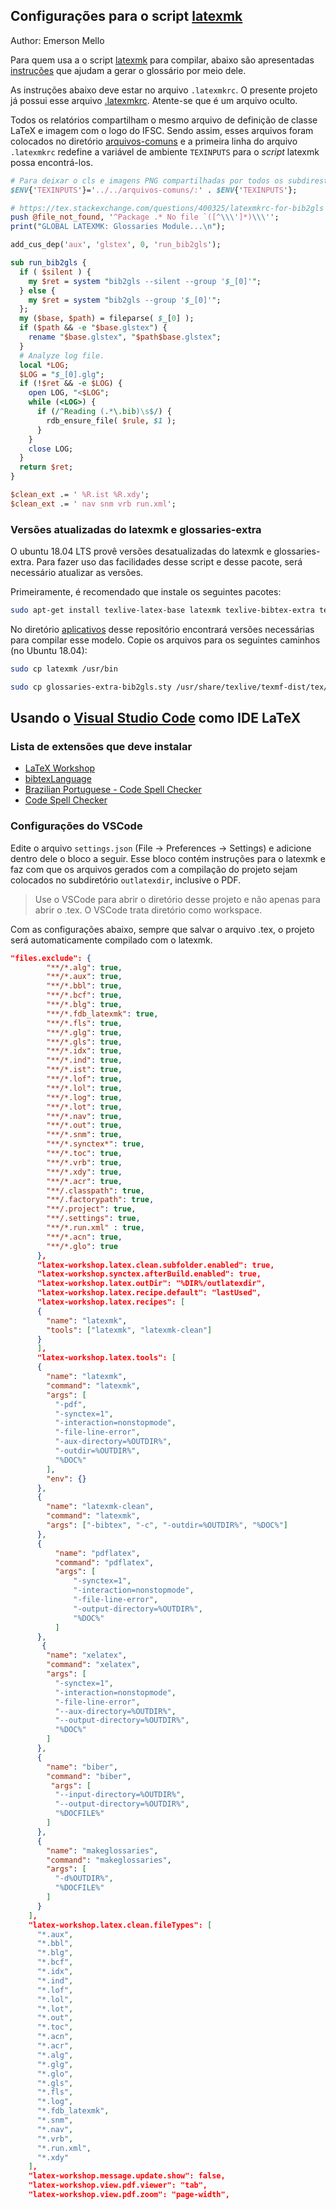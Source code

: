 ## Configurações para o script [latexmk](https://mg.readthedocs.io/latexmk.html)
Author: Emerson Mello

Para quem usa a o script [latexmk](https://mg.readthedocs.io/latexmk.html) para compilar, abaixo são apresentadas [instruções](https://tex.stackexchange.com/questions/1226/how-to-make-latexmk-use-makeglossaries/1228#1228) que ajudam a gerar o glossário por meio dele. 

As instruções abaixo deve estar no arquivo `.latexmkrc`. O presente projeto já possui esse arquivo [.latexmkrc](.latexmkrc). Atente-se que é um arquivo oculto.

Todos os relatórios compartilham o mesmo arquivo de definição de classe LaTeX e imagem com o logo do IFSC. Sendo assim, esses arquivos foram colocados no diretório [arquivos-comuns](../arquivos-comuns) e a primeira linha do arquivo `.latexmkrc` redefine a variável de ambiente `TEXINPUTS` para o *script* latexmk possa encontrá-los. 

```perl
# Para deixar o cls e imagens PNG compartilhadas por todos os subdirestórios
$ENV{'TEXINPUTS'}='../../arquivos-comuns/:' . $ENV{'TEXINPUTS'}; 

# https://tex.stackexchange.com/questions/400325/latexmkrc-for-bib2gls
push @file_not_found, '^Package .* No file `([^\\\']*)\\\'';
print("GLOBAL LATEXMK: Glossaries Module...\n");

add_cus_dep('aux', 'glstex', 0, 'run_bib2gls');

sub run_bib2gls {
  if ( $silent ) {
    my $ret = system "bib2gls --silent --group '$_[0]'";
  } else {
    my $ret = system "bib2gls --group '$_[0]'";
  };
  my ($base, $path) = fileparse( $_[0] );
  if ($path && -e "$base.glstex") {
    rename "$base.glstex", "$path$base.glstex";
  }
  # Analyze log file.
  local *LOG;
  $LOG = "$_[0].glg";
  if (!$ret && -e $LOG) {
    open LOG, "<$LOG";
    while (<LOG>) {
      if (/^Reading (.*\.bib)\s$/) {
        rdb_ensure_file( $rule, $1 );
      }
    }
    close LOG;
  }
  return $ret;
}

$clean_ext .= ' %R.ist %R.xdy';
$clean_ext .= ' nav snm vrb run.xml';
```

### Versões atualizadas do latexmk e glossaries-extra

O ubuntu 18.04 LTS provê versões desatualizadas do latexmk e glossaries-extra. Para fazer uso das facilidades desse script e desse pacote, será necessário atualizar as versões. 

Primeiramente, é recomendado que instale os seguintes pacotes:

```bash
sudo apt-get install texlive-latex-base latexmk texlive-bibtex-extra texlive-lang-portuguese abntex texlive-latex-extra texlive-science texlive-fonts-extra biber texlive-publishers texlive-lang-english texlive-formats-extra texlive-font-utils openjdk-8-jdk
```

No diretório [aplicativos](../aplicativos) desse repositório encontrará versões necessárias para compilar esse modelo. Copie os arquivos para os seguintes caminhos (no Ubuntu 18.04):

```bash
sudo cp latexmk /usr/bin

sudo cp glossaries-extra-bib2gls.sty /usr/share/texlive/texmf-dist/tex/latex/glossaries-extra/
```

## Usando o [Visual Studio Code](https://code.visualstudio.com/) como IDE LaTeX

### Lista de extensões que deve instalar

- [LaTeX Workshop](https://marketplace.visualstudio.com/items?itemName=James-Yu.latex-workshop)
- [bibtexLanguage](https://marketplace.visualstudio.com/items?itemName=phr0s.bib)
- [Brazilian Portuguese - Code Spell Checker](https://marketplace.visualstudio.com/items?itemName=streetsidesoftware.code-spell-checker-portuguese-brazilian)
- [Code Spell Checker](https://marketplace.visualstudio.com/items?itemName=streetsidesoftware.code-spell-checker)

### Configurações do VSCode

Edite o arquivo `settings.json` (File -> Preferences -> Settings) e adicione dentro dele o bloco a seguir. Esse bloco contém instruções para o latexmk e faz com que os arquivos gerados com a compilação do projeto sejam colocados no subdiretório `outlatexdir`, inclusive o PDF.

> Use o VSCode para abrir o diretório desse projeto e não apenas para abrir o .tex. O VSCode trata diretório como workspace.

Com as configurações abaixo, sempre que salvar o arquivo .tex, o projeto será automaticamente compilado com o latexmk.

```json
"files.exclude": {
        "**/*.alg": true,
        "**/*.aux": true,
        "**/*.bbl": true,
        "**/*.bcf": true,
        "**/*.blg": true,
        "**/*.fdb_latexmk": true,
        "**/*.fls": true,
        "**/*.glg": true,
        "**/*.gls": true,
        "**/*.idx": true,
        "**/*.ind": true,
        "**/*.ist": true,
        "**/*.lof": true,
        "**/*.lol": true,
        "**/*.log": true,
        "**/*.lot": true,
        "**/*.nav": true,
        "**/*.out": true,
        "**/*.snm": true,
        "**/*.synctex*": true,
        "**/*.toc": true,
        "**/*.vrb": true,
        "**/*.xdy": true,
        "**/*.acr": true,
        "**/.classpath": true,
        "**/.factorypath": true,
        "**/.project": true,
        "**/.settings": true,
        "**/*.run.xml" : true,
        "**/*.acn": true,
        "**/*.glo": true
      },
      "latex-workshop.latex.clean.subfolder.enabled": true,
      "latex-workshop.synctex.afterBuild.enabled": true,
      "latex-workshop.latex.outDir": "%DIR%/outlatexdir",
      "latex-workshop.latex.recipe.default": "lastUsed",
      "latex-workshop.latex.recipes": [
      {
        "name": "latexmk",
        "tools": ["latexmk", "latexmk-clean"]
      }
      ],
      "latex-workshop.latex.tools": [
      {
        "name": "latexmk",
        "command": "latexmk",
        "args": [
          "-pdf",
          "-synctex=1",
          "-interaction=nonstopmode",
          "-file-line-error",
          "-aux-directory=%OUTDIR%",
          "-outdir=%OUTDIR%",
          "%DOC%"
        ],
        "env": {}
      },
      {
        "name": "latexmk-clean",
        "command": "latexmk",
        "args": ["-bibtex", "-c", "-outdir=%OUTDIR%", "%DOC%"]
      },
      {
          "name": "pdflatex",
          "command": "pdflatex",
          "args": [
              "-synctex=1",
              "-interaction=nonstopmode",
              "-file-line-error",
              "-output-directory=%OUTDIR%",
              "%DOC%"
          ]
      },
       {
        "name": "xelatex",
        "command": "xelatex",
        "args": [
          "-synctex=1",
          "-interaction=nonstopmode",
          "-file-line-error",
          "--aux-directory=%OUTDIR%",
          "--output-directory=%OUTDIR%",
          "%DOC%"
        ]
      },
      {
        "name": "biber",
        "command": "biber",
         "args": [
          "--input-directory=%OUTDIR%",
          "--output-directory=%OUTDIR%",
          "%DOCFILE%"
        ]
      },
      {
        "name": "makeglossaries",
        "command": "makeglossaries",
        "args": [
          "-d%OUTDIR%",
          "%DOCFILE%"
        ]
      }
    ],
    "latex-workshop.latex.clean.fileTypes": [
      "*.aux",
      "*.bbl",
      "*.blg",
      "*.bcf",
      "*.idx",
      "*.ind",
      "*.lof",
      "*.lol",
      "*.lot",
      "*.out",
      "*.toc",
      "*.acn",
      "*.acr",
      "*.alg",
      "*.glg",
      "*.glo",
      "*.gls",
      "*.fls",
      "*.log",
      "*.fdb_latexmk",
      "*.snm",
      "*.nav",
      "*.vrb",
      "*.run.xml",
      "*.xdy"
    ],
    "latex-workshop.message.update.show": false,
    "latex-workshop.view.pdf.viewer": "tab",
    "latex-workshop.view.pdf.zoom": "page-width",
```
